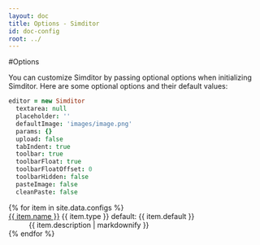 ```yaml
---
layout: doc
title: Options - Simditor
id: doc-config
root: ../
---
```


#Options

You can customize Simditor by passing optional options when initializing Simditor.
Here are some optional options and their default values:

```coffee
editor = new Simditor
  textarea: null
  placeholder: ''
  defaultImage: 'images/image.png'
  params: {}
  upload: false
  tabIndent: true
  toolbar: true
  toolbarFloat: true
  toolbarFloatOffset: 0
  toolbarHidden: false
  pasteImage: false
  cleanPaste: false
```


<dl class="doc-configs">
  {% for item in site.data.configs %}
    <dt id="anchor-{{ item.name }}">
      <!--<span class="icon simditor-icon simditor-icon-caret-down"></span>-->
      <a href="#anchor-{{ item.name }}" class="name">{{ item.name }}</a>
      <span class="type">{{ item.type }}</span>
      <span class="default">default: {{ item.default }}</span>
    </dt>
    <dd class="expand">
      {{ item.description | markdownify }}
    </dd>
  {% endfor %}
</dl>
